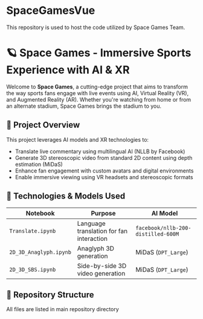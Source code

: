 # SpaceGamesVue
This repository is used to host the code utilized by Space Games Team.

# 🪐 Space Games - Immersive Sports Experience with AI & XR

Welcome to **Space Games**, a cutting-edge project that aims to transform the way sports fans engage with live events using AI, Virtual Reality (VR), and Augmented Reality (AR). Whether you're watching from home or from an alternate stadium, Space Games brings the stadium to you.

## 🚀 Project Overview

This project leverages AI models and XR technologies to:

- Translate live commentary using multilingual AI (NLLB by Facebook)
- Generate 3D stereoscopic video from standard 2D content using depth estimation (MiDaS)
- Enhance fan engagement with custom avatars and digital environments
- Enable immersive viewing using VR headsets and stereoscopic formats

## 🧠 Technologies & Models Used

| Notebook | Purpose | AI Model |
|----------|---------|----------|
| `Translate.ipynb` | Language translation for fan interaction | `facebook/nllb-200-distilled-600M` |
| `2D_3D_Anaglyph.ipynb` | Anaglyph 3D generation | MiDaS (`DPT_Large`) |
| `2D_3D_SBS.ipynb` | Side-by-side 3D video generation | MiDaS (`DPT_Large`) |

## 📂 Repository Structure
All files are listed in main repository directory

